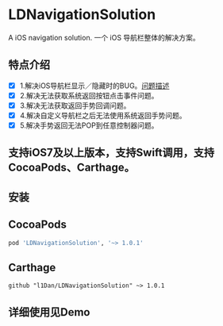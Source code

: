 # LDNavigationSolution
A iOS navigation solution.
一个 iOS 导航栏整体的解决方案。

## 特点介绍
- [x] 1.解决iOS导航栏显示／隐藏时的BUG。[问题描述](http://ask.csdn.net/questions/248158)
- [x] 2.解决无法获取系统返回按钮点击事件问题。
- [x] 3.解决无法获取返回手势回调问题。
- [x] 4.解决自定义导航栏之后无法使用系统返回手势问题。
- [x] 5.解决手势返回无法POP到任意控制器问题。

## 支持iOS7及以上版本，支持Swift调用，支持CocoaPods、Carthage。

## 安装
## CocoaPods
```ruby
pod 'LDNavigationSolution', '~> 1.0.1'
```

## Carthage
```ogdl
github "l1Dan/LDNavigationSolution" ~> 1.0.1
```
## 详细使用见Demo

